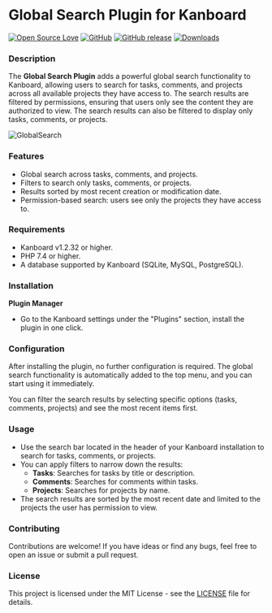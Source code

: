 # Global Search Plugin for Kanboard

[![Open Source Love](https://badges.frapsoft.com/os/v1/open-source.svg?v=103)]()
[![GitHub](https://img.shields.io/github/license/kenlog/global-search-kanboard?style=flat-square)](https://github.com/kenlog/global-search-kanboard/blob/master/LICENSE)
[![GitHub release](https://img.shields.io/github/release/kenlog/global-search-kanboard?style=flat-square)](https://github.com/kenlog/global-search-kanboard/releases/latest)
[![Downloads](https://img.shields.io/github/downloads/kenlog/global-search-kanboard/total.svg)](https://github.com/kenlog/global-search-kanboard/releases)

### Description
The **Global Search Plugin** adds a powerful global search functionality to Kanboard, allowing users to search for tasks, comments, and projects across all available projects they have access to. The search results are filtered by permissions, ensuring that users only see the content they are authorized to view. The search results can also be filtered to display only tasks, comments, or projects.

![GlobalSearch](https://github.com/user-attachments/assets/236a84bd-11b1-410f-8922-da48fefbbdc2)

### Features
- Global search across tasks, comments, and projects.
- Filters to search only tasks, comments, or projects.
- Results sorted by most recent creation or modification date.
- Permission-based search: users see only the projects they have access to.

### Requirements
- Kanboard v1.2.32 or higher.
- PHP 7.4 or higher.
- A database supported by Kanboard (SQLite, MySQL, PostgreSQL).

### Installation

  **Plugin Manager**
  - Go to the Kanboard settings under the "Plugins" section, install the plugin in one click.

### Configuration
After installing the plugin, no further configuration is required. The global search functionality is automatically added to the top menu, and you can start using it immediately.

You can filter the search results by selecting specific options (tasks, comments, projects) and see the most recent items first.

### Usage
- Use the search bar located in the header of your Kanboard installation to search for tasks, comments, or projects.
- You can apply filters to narrow down the results:
  - **Tasks**: Searches for tasks by title or description.
  - **Comments**: Searches for comments within tasks.
  - **Projects**: Searches for projects by name.
- The search results are sorted by the most recent date and limited to the projects the user has permission to view.

<!-- ### Screenshot
![Global Search Plugin Screenshot](screen.png) -->

### Contributing
Contributions are welcome! If you have ideas or find any bugs, feel free to open an issue or submit a pull request.

### License
This project is licensed under the MIT License - see the [LICENSE](LICENSE) file for details.
